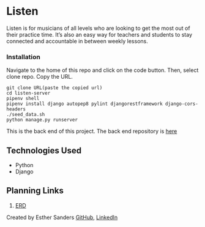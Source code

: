 # Listen
Listen is for musicians of all levels who are looking to get the most out of their practice time. It’s also an easy way for teachers and students to stay connected and accountable in between weekly lessons.


### Installation

Navigate to the home of this repo and click on the code button. Then, select clone repo. Copy the URL.

```
git clone URL(paste the copied url)
cd listen-server
pipenv shell
pipenv install django autopep8 pylint djangorestframework django-cors-headers 
./seed_data.sh
python manage.py runserver
```

This is the back end of this project. The back end repository is [here](https://github.com/esthersanders/listen-client)

## Technologies Used
* Python
* Django


## Planning Links
1. [ERD](https://dbdiagram.io/d/5fcfaf849a6c525a03ba4b33)


Created by Esther Sanders [GitHub](https://github.com/esthersanders), [LinkedIn](https://www.linkedin.com/in/esthersanders23/)
